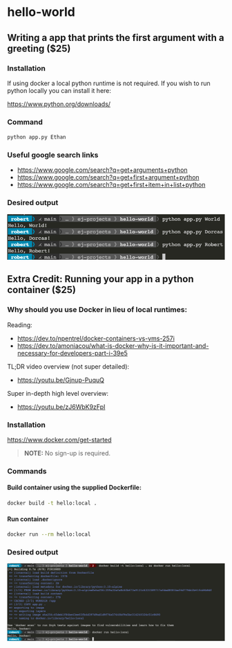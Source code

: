 # hello-world



## Writing a app that prints the first argument with a greeting ($25)

### Installation

If using docker a local python runtime is not required.  If you wish to run python locally you can install it here:

https://www.python.org/downloads/

### Command

```bash
python app.py Ethan
```

### Useful google search links

* https://www.google.com/search?q=get+arguments+python
* https://www.google.com/search?q=get+first+argument+python
* https://www.google.com/search?q=get+first+item+in+list+python

### Desired output

![Desired output](./Screen_Shot_2021-12-05_at_9.44.07_PM.png)

## Extra Credit: Running your app in a python container ($25)

### Why should you use Docker in lieu of local runtimes:

Reading:

* https://dev.to/npentrel/docker-containers-vs-vms-257i
* https://dev.to/amoniacou/what-is-docker-why-is-it-important-and-necessary-for-developers-part-i-39e5

TL;DR video overview (not super detailed):

* https://youtu.be/Gjnup-PuquQ

Super in-depth high level overview:

* https://youtu.be/zJ6WbK9zFpI

### Installation

https://www.docker.com/get-started

> **NOTE:** No sign-up is required.

### Commands

#### Build container using the supplied Dockerfile:

```bash
docker build -t hello:local .
```

#### Run container

```bash
docker run --rm hello:local
```

### Desired output

![Desired output](Screen_Shot_2021-12-05_at_9.49.11_PM.png)
